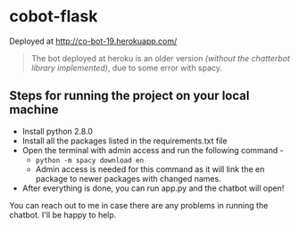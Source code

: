 # cobot-flask
Deployed at http://co-bot-19.herokuapp.com/ 
> The bot deployed at heroku is an older version *(without the chatterbot library implemented)*, due to some error with spacy.

## Steps for running the project on your local machine

* Install python 2.8.0
* Install all the packages listed in the requirements.txt file
* Open the terminal with admin access and run the following command -
  * `python -m spacy download en`
  * Admin access is needed for this command as it will link the en package to newer packages with changed names.
* After everything is done, you can run app.py and the chatbot will open!

You can reach out to me in case there are any problems in running the chatbot. I'll be happy to help.
